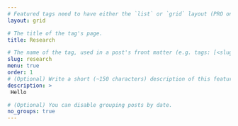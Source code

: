 ```yaml
---
# Featured tags need to have either the `list` or `grid` layout (PRO only).
layout: grid

# The title of the tag's page.
title: Research

# The name of the tag, used in a post's front matter (e.g. tags: [<slug>]).
slug: research
menu: true
order: 1
# (Optional) Write a short (~150 characters) description of this featured tag.
description: >
 Hello

# (Optional) You can disable grouping posts by date.
no_groups: true
---
```

